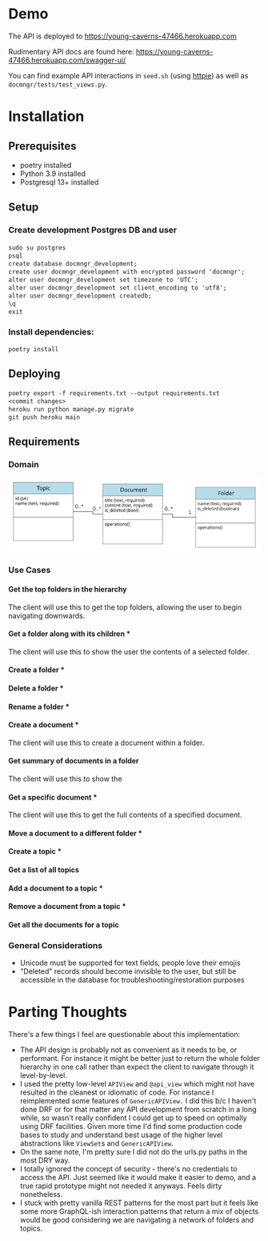# Demo
The API is deployed to https://young-caverns-47466.herokuapp.com

Rudimentary API docs are found here: https://young-caverns-47466.herokuapp.com/swagger-ui/

You can find example API interactions in `seed.sh` (using [httpie](https://httpie.io)) as well as `docmngr/tests/test_views.py`.

# Installation

## Prerequisites
- poetry installed
- Python 3.9 installed
- Postgresql 13+ installed

## Setup

### Create development Postgres DB and user
```
sudo su postgres
psql
create database docmngr_development;
create user docmngr_development with encrypted password 'docmngr';
alter user docmngr_development set timezone to 'UTC';
alter user docmngr_development set client_encoding to 'utf8';
alter user docmngr_development createdb;
\q
exit
```

### Install dependencies:
```
poetry install
```

## Deploying
```
poetry export -f requirements.txt --output requirements.txt
<commit changes>
heroku run python manage.py migrate
git push heroku main
```

## Requirements
### Domain
![Domain Diagram](/docmngr_domain.svg)

### Use Cases
#### Get the top folders in the hierarchy

The client will use this to get the top folders, allowing the user to begin navigating downwards.

#### Get a folder along with its children *

The client will use this to show the user the contents of a selected folder.
#### Create a folder *
#### Delete a folder *
#### Rename a folder *
#### Create a document *

The client will use this to create a document within a folder.
#### Get summary of documents in a folder

The client will use this to show the 
#### Get a specific document *

The client will use this to get the full contents of a specified document.
#### Move a document to a different folder *
#### Create a topic *
#### Get a list of all topics
#### Add a document to a topic *
#### Remove a document from a topic *
#### Get all the documents for a topic

### General Considerations
- Unicode must be supported for text fields, people love their emojis
- "Deleted" records should become invisible to the user, but still be accessible in the database for troubleshooting/restoration purposes

# Parting Thoughts
There's a few things I feel are questionable about this implementation:
- The API design is probably not as convenient as it needs to be, or performant. For instance it might be better just to return the whole folder hierarchy in one call rather than expect the client to navigate through it level-by-level.
- I used the pretty low-level `APIView` and `@api_view` which might not have resulted in the cleanest or idiomatic of code. For instance I reimplemented some features of `GenericAPIView.` I did this b/c I haven't done DRF or for that matter any API development from scratch in a long while, so wasn't really confident I could get up to speed on optimally using DRF facilities. Given more time I'd find some production code bases to study and understand best usage of the higher level abstractions like `ViewSet`s and `GenericAPIView`.
- On the same note, I'm pretty sure I did not do the urls.py paths in the most DRY way.
- I totally ignored the concept of security - there's no credentials to access the API. Just seemed like it would make it easier to demo, and a true rapid prototype might not needed it anyways. Feels dirty nonetheless.
- I stuck with pretty vanilla REST patterns for the most part but it feels like some more GraphQL-ish interaction patterns that return a mix of objects would be good considering we are navigating a network of folders and topics.
